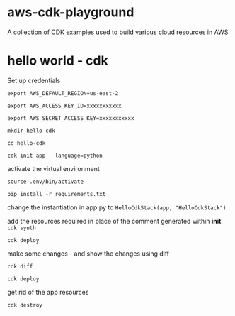 # aws-cdk-playground
A collection of CDK examples used to build various cloud resources in AWS

# hello world - cdk

Set up credentials

`export AWS_DEFAULT_REGION=us-east-2`

`export AWS_ACCESS_KEY_ID=xxxxxxxxxxx`

`export AWS_SECRET_ACCESS_KEY=xxxxxxxxxxx`

`mkdir hello-cdk`

`cd hello-cdk`

`cdk init app --language=python`

activate the virtual environment

`source .env/bin/activate`

`pip install -r requirements.txt`

change the instantiation in app.py to
`HelloCdkStack(app, "HelloCdkStack")`

add the resources required in place of the comment generated within __init__
`cdk synth`

`cdk deploy`

make some changes - and show the changes using diff

`cdk diff`

`cdk deploy`

get rid of the app resources

`cdk destroy`
